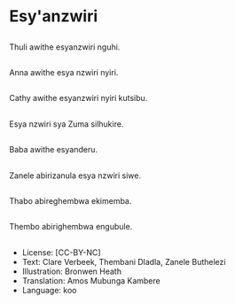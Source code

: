 # Esy'anzwiri

##
Thuli awithe esyanzwiri nguhi.

##
Anna awithe esya nzwiri nyiri.

##
Cathy awithe esyanzwiri nyiri kutsibu.

##
Esya nzwiri sya Zuma silhukire.

##
Baba awithe esyanderu.

##
Zanele abirizanula esya nzwiri siwe.

##
Thabo abireghembwa ekimemba.

##
Thembo abirighembwa engubule.

##
* License: [CC-BY-NC]
* Text: Clare Verbeek, Thembani Dladla, Zanele Buthelezi
* Illustration: Bronwen Heath
* Translation: Amos Mubunga Kambere
* Language: koo
